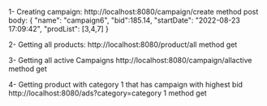 
1- Creating campaign:
http://localhost:8080/campaign/create
method post
body: 
{
    "name": "campaign6",
    "bid":185.14,
    "startDate": "2022-08-23 17:09:42",
    "prodList": [3,4,7]
}

2- Getting all products:
http://localhost:8080/product/all
method get


3- Getting all active Campaigns
http://localhost:8080/campaign/allactive
method get


4- Getting product with category 1 that has campaign with highest bid 
http://localhost:8080/ads?category=category 1 
method get